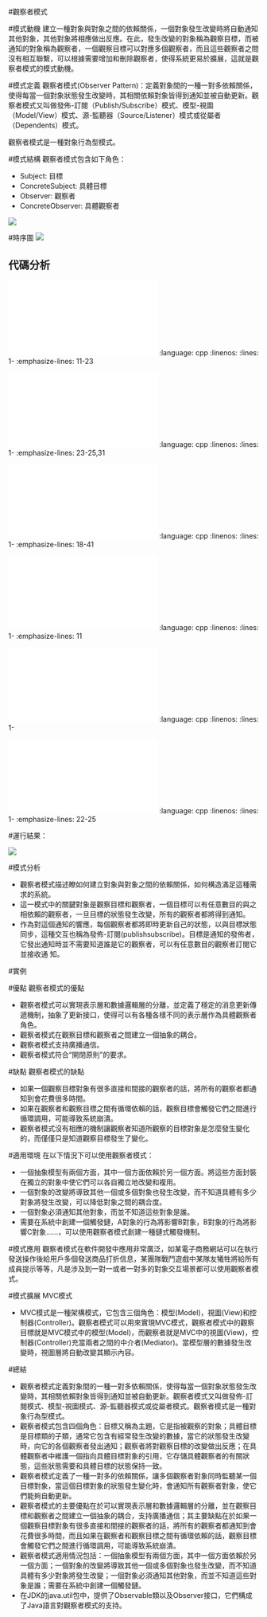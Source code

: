 #觀察者模式

#模式動機
建立一種對象與對象之間的依賴關係，一個對象發生改變時將自動通知其他對象，其他對象將相應做出反應。在此，發生改變的對象稱為觀察目標，而被通知的對象稱為觀察者，一個觀察目標可以對應多個觀察者，而且這些觀察者之間沒有相互聯繫，可以根據需要增加和刪除觀察者，使得系統更易於擴展，這就是觀察者模式的模式動機。


#模式定義
觀察者模式(Observer Pattern)：定義對象間的一種一對多依賴關係，使得每當一個對象狀態發生改變時，其相關依賴對象皆得到通知並被自動更新。觀察者模式又叫做發佈-訂閱（Publish/Subscribe）模式、模型-視圖（Model/View）模式、源-監聽器（Source/Listener）模式或從屬者（Dependents）模式。

觀察者模式是一種對象行為型模式。


#模式結構
觀察者模式包含如下角色：

- Subject: 目標
- ConcreteSubject: 具體目標
- Observer: 觀察者
- ConcreteObserver: 具體觀察者


![](../_static/Obeserver.jpg)


#時序圖
![](../_static/seq_Obeserver.jpg)

代碼分析
--------------------
![](../code/Obeserver/main.cpp)
   :language: cpp
   :linenos:
   :lines: 1-
   :emphasize-lines: 11-23

![](../code/Obeserver/Subject.h)
   :language: cpp
   :linenos:
   :lines: 1-
   :emphasize-lines: 23-25,31

![](../code/Obeserver/Subject.cpp)
   :language: cpp
   :linenos:
   :lines: 1-
   :emphasize-lines: 18-41

![](../code/Obeserver/Obeserver.h)
   :language: cpp
   :linenos:
   :lines: 1-
   :emphasize-lines: 11

![](../code/Obeserver/ConcreteObeserver.h)
   :language: cpp
   :linenos:
   :lines: 1-

![](../code/Obeserver/ConcreteObeserver.cpp)
   :language: cpp
   :linenos:
   :lines: 1-
   :emphasize-lines: 22-25

#運行結果：

![](../_static/Obeserver_run.jpg)


#模式分析
- 觀察者模式描述瞭如何建立對象與對象之間的依賴關係，如何構造滿足這種需求的系統。
- 這一模式中的關鍵對象是觀察目標和觀察者，一個目標可以有任意數目的與之相依賴的觀察者，一旦目標的狀態發生改變，所有的觀察者都將得到通知。
- 作為對這個通知的響應，每個觀察者都將即時更新自己的狀態，以與目標狀態同步，這種交互也稱為發佈-訂閱(publishsubscribe)。目標是通知的發佈者，它發出通知時並不需要知道誰是它的觀察者，可以有任意數目的觀察者訂閱它並接收通
知。


#實例

#優點
觀察者模式的優點

- 觀察者模式可以實現表示層和數據邏輯層的分離，並定義了穩定的消息更新傳遞機制，抽象了更新接口，使得可以有各種各樣不同的表示層作為具體觀察者角色。
- 觀察者模式在觀察目標和觀察者之間建立一個抽象的耦合。
- 觀察者模式支持廣播通信。
- 觀察者模式符合“開閉原則”的要求。

#缺點
觀察者模式的缺點

- 如果一個觀察目標對象有很多直接和間接的觀察者的話，將所有的觀察者都通知到會花費很多時間。
- 如果在觀察者和觀察目標之間有循環依賴的話，觀察目標會觸發它們之間進行循環調用，可能導致系統崩潰。
- 觀察者模式沒有相應的機制讓觀察者知道所觀察的目標對象是怎麼發生變化的，而僅僅只是知道觀察目標發生了變化。


#適用環境
在以下情況下可以使用觀察者模式：

- 一個抽象模型有兩個方面，其中一個方面依賴於另一個方面。將這些方面封裝在獨立的對象中使它們可以各自獨立地改變和複用。
- 一個對象的改變將導致其他一個或多個對象也發生改變，而不知道具體有多少對象將發生改變，可以降低對象之間的耦合度。
- 一個對象必須通知其他對象，而並不知道這些對象是誰。
- 需要在系統中創建一個觸發鏈，A對象的行為將影響B對象，B對象的行為將影響C對象……，可以使用觀察者模式創建一種鏈式觸發機制。


#模式應用
觀察者模式在軟件開發中應用非常廣泛，如某電子商務網站可以在執行發送操作後給用戶多個發送商品打折信息，某團隊戰鬥遊戲中某隊友犧牲將給所有成員提示等等，凡是涉及到一對一或者一對多的對象交互場景都可以使用觀察者模式。

#模式擴展
MVC模式

- MVC模式是一種架構模式，它包含三個角色：模型(Model)，視圖(View)和控制器(Controller)。觀察者模式可以用來實現MVC模式，觀察者模式中的觀察目標就是MVC模式中的模型(Model)，而觀察者就是MVC中的視圖(View)，控制器(Controller)充當兩者之間的中介者(Mediator)。當模型層的數據發生改變時，視圖層將自動改變其顯示內容。

#總結
- 觀察者模式定義對象間的一種一對多依賴關係，使得每當一個對象狀態發生改變時，其相關依賴對象皆得到通知並被自動更新。觀察者模式又叫做發佈-訂閱模式、模型-視圖模式、源-監聽器模式或從屬者模式。觀察者模式是一種對象行為型模式。
- 觀察者模式包含四個角色：目標又稱為主題，它是指被觀察的對象；具體目標是目標類的子類，通常它包含有經常發生改變的數據，當它的狀態發生改變時，向它的各個觀察者發出通知；觀察者將對觀察目標的改變做出反應；在具體觀察者中維護一個指向具體目標對象的引用，它存儲具體觀察者的有關狀態，這些狀態需要和具體目標的狀態保持一致。
- 觀察者模式定義了一種一對多的依賴關係，讓多個觀察者對象同時監聽某一個目標對象，當這個目標對象的狀態發生變化時，會通知所有觀察者對象，使它們能夠自動更新。
- 觀察者模式的主要優點在於可以實現表示層和數據邏輯層的分離，並在觀察目標和觀察者之間建立一個抽象的耦合，支持廣播通信；其主要缺點在於如果一個觀察目標對象有很多直接和間接的觀察者的話，將所有的觀察者都通知到會花費很多時間，而且如果在觀察者和觀察目標之間有循環依賴的話，觀察目標會觸發它們之間進行循環調用，可能導致系統崩潰。
- 觀察者模式適用情況包括：一個抽象模型有兩個方面，其中一個方面依賴於另一個方面；一個對象的改變將導致其他一個或多個對象也發生改變，而不知道具體有多少對象將發生改變；一個對象必須通知其他對象，而並不知道這些對象是誰；需要在系統中創建一個觸發鏈。
- 在JDK的java.util包中，提供了Observable類以及Observer接口，它們構成了Java語言對觀察者模式的支持。
